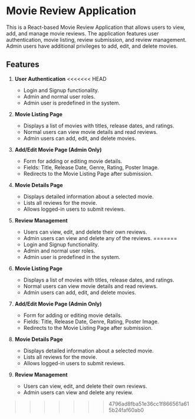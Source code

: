 # Movie Review Application

This is a React-based Movie Review Application that allows users to view, add, and manage movie reviews. The application features user authentication, movie listing, review submission, and review management. Admin users have additional privileges to add, edit, and delete movies.

## Features

1. **User Authentication**
<<<<<<< HEAD

    - Login and Signup functionality.
    - Admin and normal user roles.
    - Admin user is predefined in the system.

2. **Movie Listing Page**

    - Displays a list of movies with titles, release dates, and ratings.
    - Normal users can view movie details and read reviews.
    - Admin users can add, edit, and delete movies.

3. **Add/Edit Movie Page (Admin Only)**

    - Form for adding or editing movie details.
    - Fields: Title, Release Date, Genre, Rating, Poster Image.
    - Redirects to the Movie Listing Page after submission.

4. **Movie Details Page**

    - Displays detailed information about a selected movie.
    - Lists all reviews for the movie.
    - Allows logged-in users to submit reviews.

5. **Review Management**
    - Users can view, edit, and delete their own reviews.
    - Admin users can view and delete any of the reviews.
=======
   - Login and Signup functionality.
   - Admin and normal user roles.
   - Admin user is predefined in the system.

2. **Movie Listing Page**
   - Displays a list of movies with titles, release dates, and ratings.
   - Normal users can view movie details and read reviews.
   - Admin users can add, edit, and delete movies.

3. **Add/Edit Movie Page (Admin Only)**
   - Form for adding or editing movie details.
   - Fields: Title, Release Date, Genre, Rating, Poster Image.
   - Redirects to the Movie Listing Page after submission.

4. **Movie Details Page**
   - Displays detailed information about a selected movie.
   - Lists all reviews for the movie.
   - Allows logged-in users to submit reviews.

5. **Review Management**
   - Users can view, edit, and delete their own reviews.
   - Admin users can view and delete any review.
>>>>>>> 4796ad8fba51e36cc1f866561a615b24faf60ab0
